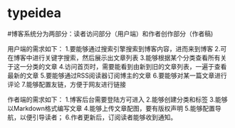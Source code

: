 # typeidea
#博客系统分为两部分：读者访问部分（用户端）和作者创作部分（作者稿)

用户端的需求如下：
  1.要能够通过搜索引擎搜索到博客内容，进而来到博客
  2.可在博客中进行关键字搜索，然后展示出文章列表
  3.能够根据某个分类查看所有关于这一分类的文章
  4.访问首页时，需要能看到由新到旧的文章列表，一遍于查看最新的文章
  5.要能够通过RSS阅读器订阅博主的文章
  6.要能够对某一篇文章进行评论
  7.能够配置友链，方便于网友进行链接

作者端的需求如下：
  1.博客后台需要登陆方可进入
  2.能够创建分类和标签
  3.能够以Markdown格式编写文章
  4.能够上传文章配图，要有版权声明
  5.能够配置导航，以便引导读者；
  6.作者更新后，订阅读者能够收到通知。
